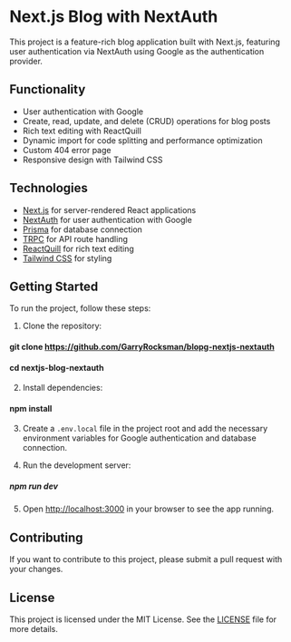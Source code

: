 # Next.js Blog with NextAuth

This project is a feature-rich blog application built with Next.js, featuring user authentication via NextAuth using Google as the authentication provider.

## Functionality

- User authentication with Google
- Create, read, update, and delete (CRUD) operations for blog posts
- Rich text editing with ReactQuill
- Dynamic import for code splitting and performance optimization
- Custom 404 error page
- Responsive design with Tailwind CSS

## Technologies

- [Next.js](https://nextjs.org/) for server-rendered React applications
- [NextAuth](https://next-auth.js.org/) for user authentication with Google
- [Prisma](https://www.prisma.io/) for database connection
- [TRPC](https://trpc.io/) for API route handling
- [ReactQuill](https://github.com/zenoamaro/react-quill) for rich text editing
- [Tailwind CSS](https://tailwindcss.com/) for styling

## Getting Started

To run the project, follow these steps:

1. Clone the repository:

#### git clone https://github.com/GarryRocksman/blopg-nextjs-nextauth
#### cd nextjs-blog-nextauth


2. Install dependencies:

#### npm install


3. Create a `.env.local` file in the project root and add the necessary environment variables for Google authentication and database connection.

4. Run the development server:

##### npm run dev

5. Open [http://localhost:3000](http://localhost:3000) in your browser to see the app running.

## Contributing

If you want to contribute to this project, please submit a pull request with your changes.

## License

This project is licensed under the MIT License. See the [LICENSE](LICENSE) file for more details.